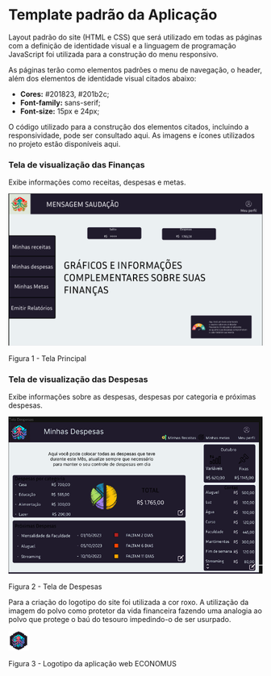 # Template padrão da Aplicação

Layout padrão do site (HTML e CSS) que será utilizado em todas as páginas com a definição de identidade visual e a linguagem de programação JavaScript foi utilizada para a construção do menu responsivo.

As páginas terão como elementos padrões o menu de navegação, o header, além dos elementos de identidade visual citados abaixo:

* **Cores:** #201823, #201b2c; 
* **Font-family:** sans-serif;
* **Font-size:** 15px e 24px;

O código utilizado para a construção dos elementos citados, incluindo a responsividade, pode ser consultado aqui. As imagens e ícones utilizados no projeto estão disponíveis aqui.

### Tela de visualização das Finanças

Exibe informações como receitas, despesas e metas.

<div style="text-align:left;">
  <img src="img/prototype/index.png" alt="homepage image" style="max-width:100%; height:auto;">
</div>



Figura 1 - Tela Principal

### Tela de visualização das Despesas 

Exibe informações sobre as despesas, despesas por categoria e próximas despesas.

<div style="text-align:left;">
  <img src="img/prototype/loss-statement.png" alt="loss statement image" style="max-width:100%; height:auto;">
</div>



Figura 2 - Tela de Despesas

Para a criação do logotipo do site foi utilizada a cor roxo. A utilização da imagem do polvo como protetor da vida financeira fazendo uma analogia ao polvo que protege o baú do tesouro impedindo-o de ser usurpado.

<div style="text-align:left;">
  <img src="img/logo-economus.png" alt="logo-economus" style="width:40px; height:40px;">
</div>

Figura 3 - Logotipo da aplicação web ECONOMUS
